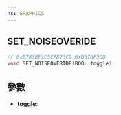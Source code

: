 ```yaml
---
ns: GRAPHICS
---
```

## SET_NOISEOVERIDE

```c
// 0xE787BF1C5CF823C9 0xD576F5DD
void SET_NOISEOVERIDE(BOOL toggle);
```


## 參數
* **toggle**: 

